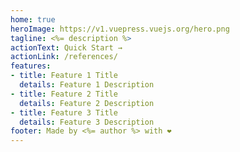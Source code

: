 ```yaml
---
home: true
heroImage: https://v1.vuepress.vuejs.org/hero.png
tagline: <%= description %>
actionText: Quick Start →
actionLink: /references/
features:
- title: Feature 1 Title
  details: Feature 1 Description
- title: Feature 2 Title
  details: Feature 2 Description
- title: Feature 3 Title
  details: Feature 3 Description
footer: Made by <%= author %> with ❤️
---
```

